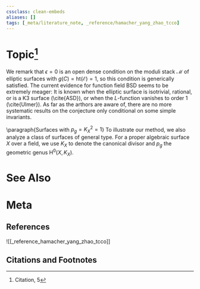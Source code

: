 ```yaml
---
cssclass: clean-embeds
aliases: []
tags: [_meta/literature_note, _reference/hamacher_yang_zhao_tcco]
---
```

# Topic[^1]


We remark that $\epsilon = 0$ is an open dense condition on the moduli stack $\mathscr{M}$ of elliptic surfaces with $g(C)=\mathrm{ht}(\mathcal{E})=1$, so this condition is generically satisfied. The current evidence for function field BSD seems to be extremely meager: It is known when the elliptic surface is isotrivial, rational, or is a K3 surface (\cite{ASD}), or when the $L$-function vanishes to order $1$ (\cite{Ulmer}). As far as the arthors are aware of, there are no more systematic results on the conjecture only conditional on some simple invariants. 

\paragraph{Surfaces with $p_g = K_X^2 = 1$} To illustrate our method, we also analyze a class of surfaces of general type. For a proper algebraic surface $X$ over a field, we use $K_X$ to denote the canonical divisor and $p_g$ the geometric genus $\mathrm{H}^0(X, K_X)$. 


# See Also

# Meta
## References
![[_reference_hamacher_yang_zhao_tcco]]


## Citations and Footnotes
[^1]: Citation, 5